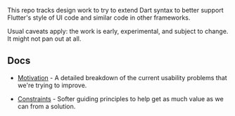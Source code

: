 This repo tracks design work to try to extend Dart syntax to better support
Flutter's style of UI code and similar code in other frameworks.

Usual caveats apply: the work is early, experimental, and subject to change. It
might not pan out at all.

## Docs

*   [Motivation][] - A detailed breakdown of the current usability problems that
    we're trying to improve.

*   [Constraints][] - Softer guiding principles to help get as much value as we
    can from a solution.

[motivation]: https://github.com/munificent/ui-as-code/blob/master/Motivation.md
[constraints]: https://github.com/munificent/ui-as-code/blob/master/Constraints.md
